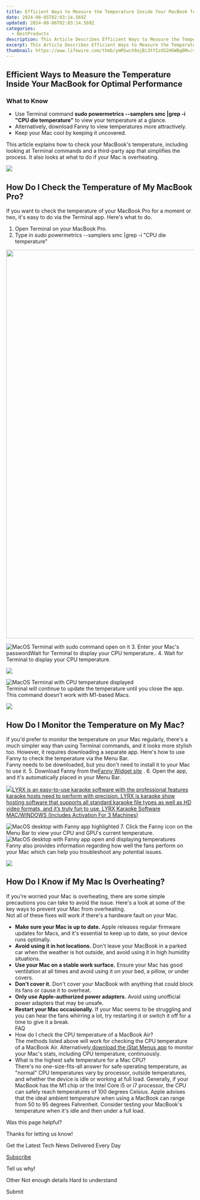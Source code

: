 ```yaml
---
title: Efficient Ways to Measure the Temperature Inside Your MacBook for Optimal Performance
date: 2024-08-05T02:03:14.569Z
updated: 2024-08-06T02:03:14.569Z
categories:
  - BestProducts
description: This Article Describes Efficient Ways to Measure the Temperature Inside Your MacBook for Optimal Performance
excerpt: This Article Describes Efficient Ways to Measure the Temperature Inside Your MacBook for Optimal Performance
thumbnail: https://www.lifewire.com/thmb/ymM1wcX9ajBi3tYIzdS2HGWBgBM=/400x300/filters:no_upscale():max_bytes(150000):strip_icc():format(webp)/how-to-check-macbook-temperature-5184146-be93f3e7c2e141aba3d43a3a5a6a3e6a.jpg
---
```


## Efficient Ways to Measure the Temperature Inside Your MacBook for Optimal Performance
### What to Know

* Use Terminal command **sudo powermetrics --samplers smc |grep -i "CPU die temperature"** to view your temperature at a glance.
* Alternatively, download Fanny to view temperatures more attractively.
* Keep your Mac cool by keeping it uncovered.

 This article explains how to check your MacBook's temperature, including looking at Terminal commands and a third-party app that simplifies the process. It also looks at what to do if your Mac is overheating.

<!-- affiliate ads begin -->
<a href="https://secure.2checkout.com/order/checkout.php?PRODS=19080710&QTY=1&AFFILIATE=108875&CART=1"><img src="https://smart-seo-tool.com/images/SmartSEOAuditorBox.png" border="0"></a>
<!-- affiliate ads end -->
## How Do I Check the Temperature of My MacBook Pro?

 If you want to check the temperature of your MacBook Pro for a moment or two, it's easy to do via the Terminal app. Here's what to do.

1. Open Terminal on your MacBook Pro.
2. Type in sudo powermetrics --samplers smc |grep -i "CPU die temperature"  
<!-- affiliate ads begin -->
<a href="https://tokenmetrics.sjv.io/c/5597632/1864921/20702" target="_top" id="1864921"><img src="//a.impactradius-go.com/display-ad/20702-1864921" border="0" alt="" width="1251" height="1042"/></a>
<!-- affiliate ads end -->
![MacOS Terminal with sudo command open on it](https://www.lifewire.com/thmb/jF7hlc1T0UiENKP8XwavK0wAA9I=/1500x0/filters:no_upscale():max_bytes(150000):strip_icc():format(webp)/how-to-check-macbook-temperature-51841461-9f21df1004d74da5b407014e2649e419.jpg)
3. Enter your Mac's passwordWait for Terminal to display your CPU temperature..
4. Wait for Terminal to display your CPU temperature.  
<!-- affiliate ads begin -->
<a href="https://store.massmailsoftware.com/order/checkout.php?PRODS=1047974&QTY=1&AFFILIATE=108875&CART=1"><img src="https://secure.avangate.com/images/merchant/dc87c13749315c7217cdc4ac692e704c/banera_for_partners-04_%281%29.jpg" border="0"></a>
<!-- affiliate ads end -->
![MacOS Terminal with CPU temperature displayed](https://www.lifewire.com/thmb/i8TSYr_8KPF_5FPJfkO8Zac1ACg=/1500x0/filters:no_upscale():max_bytes(150000):strip_icc():format(webp)/how-to-check-macbook-temperature-51841462-c1a91325952341359ec6f50fbb9d3af6.jpg)  
 Terminal will continue to update the temperature until you close the app. This command doesn't work with M1-based Macs.  

<!-- affiliate ads begin -->
<a href="https://store.massmailsoftware.com/order/checkout.php?PRODS=1300375&QTY=1&AFFILIATE=108875&CART=1"><img src="https://secure.avangate.com/images/merchant/dc87c13749315c7217cdc4ac692e704c/banera_for_partners-15_%281%29.jpg" border="0"></a>
<!-- affiliate ads end -->
## How Do I Monitor the Temperature on My Mac?  

 If you'd prefer to monitor the temperature on your Mac regularly, there's a much simpler way than using Terminal commands, and it looks more stylish too. However, it requires downloading a separate app. Here's how to use Fanny to check the temperature via the Menu Bar.  
 Fanny needs to be downloaded, but you don't need to install it to your Mac to use it.
5. Download Fanny from the[Fanny Widget site](https://www.fannywidget.com/) .
6. Open the app, and it's automatically placed in your Menu Bar.  
<!-- affiliate ads begin -->
<a href="https://shop.pcdj.com/order/checkout.php?PRODS=4698998&QTY=1&AFFILIATE=108875&CART=1"> <img src="https://secure.avangate.com/images/merchant/47f4b6321e9fd8e8f7326a6adc1a7c1e/products/MacBook_Pro_lyrx-withsinger-tv.png" border="0">LYRX is an easy-to-use karaoke software with the professional features karaoke hosts need to perform with precision. LYRX is karaoke show hosting software that supports all standard karaoke file types as well as HD video formats, and it’s truly fun to use. 
LYRX Karaoke Software MAC/WINDOWS (Includes Activation For 3 Machines)</a>
<!-- affiliate ads end -->
![MacOS desktop with Fanny app highlighted](https://www.lifewire.com/thmb/apwFPfJdIWzrRJKEjomXGrhJgTs=/1500x0/filters:no_upscale():max_bytes(150000):strip_icc():format(webp)/how-to-check-macbook-temperature-51841463-c96a8e1ffed6443fa7f7349a5a649c75.jpg)
7. Click the Fanny icon on the Menu Bar to view your CPU and GPU's current temperature.  
![MacOS desktop with Fanny app open and displaying temperatures](https://www.lifewire.com/thmb/RcFweE0ZUPFhjtQFjbGDzy7P_fg=/1500x0/filters:no_upscale():max_bytes(150000):strip_icc():format(webp)/how-to-check-macbook-temperature-51841464-3aa2d26ccbe9448fa74f087e753e4dd0.jpg)  
 Fanny also provides information regarding how well the fans perform on your Mac which can help you troubleshoot any potential issues.  

<!-- affiliate ads begin -->
<a href="https://store.movavi.com/affiliate.php?ACCOUNT=MOVAVI&AFFILIATE=108875&PATH=https%3A%2F%2Fwww.movavi.com%3FAFFILIATE%3D108875%26RESOURCE%3DBanner%2B728x90"><img src="https://mcusercontent.com/0885a03ded3d480dca9287f12/images/2e76fe6a-3010-1b37-7846-f34ff9c6b4ca.png" border="0"></a>
<!-- affiliate ads end -->
## How Do I Know if My Mac Is Overheating?  

 If you're worried your Mac is overheating, there are some simple precautions you can take to avoid the issue. Here's a look at some of the key ways to prevent your Mac from overheating.  
 Not all of these fixes will work if there's a hardware fault on your Mac.  

* **Make sure your Mac is up to date.** Apple releases regular firmware updates for Macs, and it's essential to keep up to date, so your device runs optimally.  
* **Avoid using it in hot locations.** Don't leave your MacBook in a parked car when the weather is hot outside, and avoid using it in high humidity situations.  
* **Use your Mac on a stable work surface.** Ensure your Mac has good ventilation at all times and avoid using it on your bed, a pillow, or under covers.  
* **Don't cover it.** Don't cover your MacBook with anything that could block its fans or cause it to overheat.  
* **Only use Apple-authorized power adapters.** Avoid using unofficial power adapters that may be unsafe.  
* **Restart your Mac occasionally.** If your Mac seems to be struggling and you can hear the fans whirring a lot, try restarting it or switch it off for a time to give it a break.  
 FAQ  
* How do I check the CPU temperature of a MacBook Air?  
    The methods listed above will work for checking the CPU temperature of a MacBook Air. Alternatively,[download the iStat Menus app](https://apps.apple.com/app/istat-menus/id1319778037?mt=12) to monitor your Mac's stats, including CPU temperature, continuously.  
* What is the highest safe temperature for a Mac CPU?  
    There's no one-size-fits-all answer for safe operating temperature, as "normal" CPU temperatures vary by processor, outside temperatures, and whether the device is idle or working at full load. Generally, if your MacBook has the M1 chip or the Intel Core i5 or i7 processor, the CPU can safely reach temperatures of 100 degrees Celsius. Apple advises that the ideal ambient temperature when using a MacBook can range from 50 to 95 degrees Fahrenheit. Consider testing your MacBook's temperature when it's idle and then under a full load.

Was this page helpful?

Thanks for letting us know!

 Get the Latest Tech News Delivered Every Day

[Subscribe](https://www.lifewire.com/#)

Tell us why!

 Other  Not enough details  Hard to understand

 Submit

<ins class="adsbygoogle"
     style="display:block"
     data-ad-format="autorelaxed"
     data-ad-client="ca-pub-7571918770474297"
     data-ad-slot="1223367746"></ins>



<ins class="adsbygoogle"
     style="display:block"
     data-ad-client="ca-pub-7571918770474297"
     data-ad-slot="8358498916"
     data-ad-format="auto"
     data-full-width-responsive="true"></ins>
